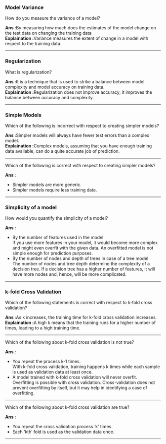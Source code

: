 <h3>Model Variance</h3>
<p>How do you measure the variance of a model?</p>
<b>Ans :</b>By measuring how much does the estimates of the model change on the test data on changing the training data<br>
<b>Explaination :</b>Variance measures the extent of change in a model with respect to the training data.
<hr>

<h3>Regularization</h3>
<p>What is regularization?</p>
<b>Ans :</b>It is a technique that is used to strike a balance between model complexity and model accuracy on training data.<br>
<b>Explaination :</b>Regularization does not improve accuracy; it improves the balance between accuracy and complexity.
<hr>

<h3>Simple Models</h3>
<p>Which of the following is incorrect with respect to creating simpler models?</p>
<b>Ans :</b>Simpler models will always have fewer test errors than a complex model.<br>
<b>Explaination :</b>Complex models, assuming that you have enough training data available, can do a quite accurate job of prediction.
<hr>
<p>Which of the following is correct with respect to creating simpler models?</p>
<b>Ans :</b>
<ul>
<li>Simpler models are more generic.
<li>Simpler models require less training data.
</ul>
<hr>

<h3>Simplicity of a model</h3>
<p>How would you quantify the simplicity of a model?</p>
<b>Ans :</b>
<ul>
<li>By the number of features used in the model<br>
If you use more features in your model, it would become more complex and might even overfit with the given data. An overfitted model is not simple enough for prediction purposes.
</li>
<li>By the number of nodes and depth of trees in case of a tree model<br>
The number of nodes and tree depth determine the complexity of a decision tree. If a decision tree has a higher number of features, it will have more nodes and, hence, will be more complicated.</li>
</ul>
<hr>

<h3>k-fold Cross Validation</h3>
<p>Which of the following statements is correct with respect to k-fold cross validation?</p>
<b>Ans :</b>As k increases, the training time for k-fold cross validation increases.<br>
<b>Explaination :</b>A high k means that the training runs for a higher number of times, leading to a high training time.
<hr>
<p>Which of the following about k-fold cross validation is not true?</p>
<b>Ans :</b>
<ul>
<li>You repeat the process k-1 times.<br>
With k-fold cross validation, training happens k times while each sample is used as validation data at least once.
<li>A model trained with k-fold cross validation will never overfit.<br>
Overfitting is possible with cross validation. Cross-validation does not prevent overfitting by itself, but it may help in identifying a case of overfitting.
</ul>
<hr>
<p>Which of the following about k-fold cross validation are true?</p>
<b>Ans :</b>
<ul>
<li>You repeat the cross validation process ‘k’ times.
<li>Each ‘kth’ fold is used as the validation data once.
</ul>
<hr>